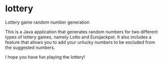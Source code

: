 # lottery
Lottery game random number generation

This is a Java application that generates random numbers for two different types of lottery games, namely Lotto and Eurojackpot.
It also includes a feature that allows you to add your unlucky numbers to be excluded from the suggested numbers.

I hope you have fun playing the lottery!
